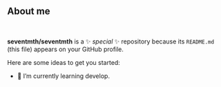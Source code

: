 ## About me

<!---->  
**seventmth/seventmth** is a ✨ _special_ ✨ repository because its `README.md` (this file) appears on your GitHub profile.

Here are some ideas to get you started:

<!-- 🔭 I’m currently working on ...
-->
- 🌱 I’m currently learning develop.
<!--
- 👯 I’m looking to collaborate on ...
- 🤔 I’m looking for help with ...
- 💬 Ask me about ...
- 📫 How to reach me: ...
- 😄 Pronouns: ...
- ⚡ Fun fact: ...
--> 
